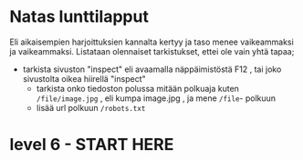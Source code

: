 # Natas lunttilapput

Eli aikaisempien harjoittuksien kannalta kertyy ja taso menee vaikeammaksi ja vaikeammaksi. Listataan olennaiset tarkistukset, ettei ole vain yhtä tapaa;

- tarkista sivuston "inspect" eli avaamalla näppäimistöstä F12 , tai joko sivustolta oikea hiirellä "inspect"
  - tarkista onko tiedoston polussa mitään polkuaja kuten `/file/image.jpg` , eli kumpa image.jpg , ja mene `/file`- polkuun
  - lisää url polkuun `/robots.txt`

# level 6 - START HERE
